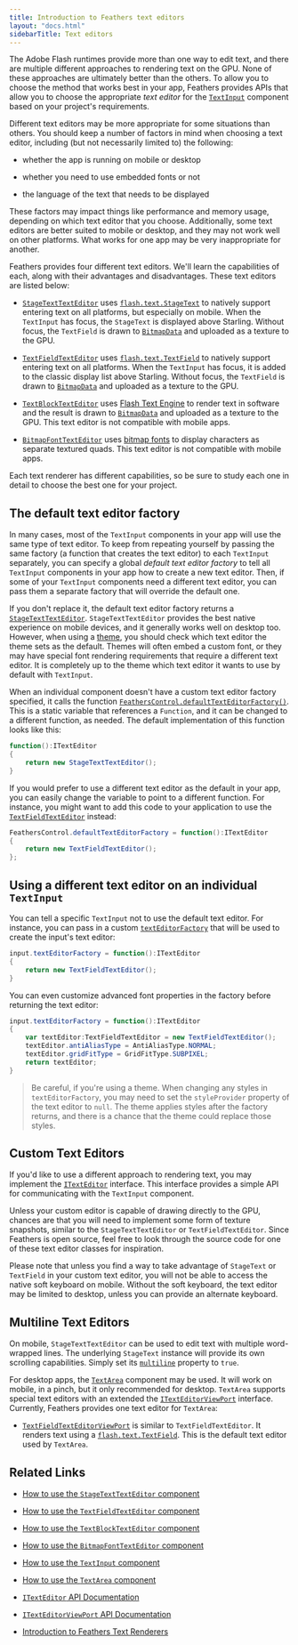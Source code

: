 ```yaml
---
title: Introduction to Feathers text editors
layout: "docs.html"
sidebarTitle: Text editors
---
```


The Adobe Flash runtimes provide more than one way to edit text, and there are multiple different approaches to rendering text on the GPU. None of these approaches are ultimately better than the others. To allow you to choose the method that works best in your app, Feathers provides APIs that allow you to choose the appropriate _text editor_ for the [`TextInput`](./text-input.md) component based on your project's requirements.

Different text editors may be more appropriate for some situations than others. You should keep a number of factors in mind when choosing a text editor, including (but not necessarily limited to) the following:

- whether the app is running on mobile or desktop

- whether you need to use embedded fonts or not

- the language of the text that needs to be displayed

These factors may impact things like performance and memory usage, depending on which text editor that you choose. Additionally, some text editors are better suited to mobile or desktop, and they may not work well on other platforms. What works for one app may be very inappropriate for another.

Feathers provides four different text editors. We'll learn the capabilities of each, along with their advantages and disadvantages. These text editors are listed below:

- [`StageTextTextEditor`](./stage-text-text-editor.md) uses [`flash.text.StageText`](http://help.adobe.com/en_US/FlashPlatform/reference/actionscript/3/flash/text/StageText.html) to natively support entering text on all platforms, but especially on mobile. When the `TextInput` has focus, the `StageText` is displayed above Starling. Without focus, the `TextField` is drawn to [`BitmapData`](http://help.adobe.com/en_US/FlashPlatform/reference/actionscript/3/flash/display/BitmapData.html) and uploaded as a texture to the GPU.

- [`TextFieldTextEditor`](./text-field-text-editor.md) uses [`flash.text.TextField`](http://help.adobe.com/en_US/FlashPlatform/reference/actionscript/3/flash/text/TextField.html) to natively support entering text on all platforms. When the `TextInput` has focus, it is added to the classic display list above Starling. Without focus, the `TextField` is drawn to [`BitmapData`](http://help.adobe.com/en_US/FlashPlatform/reference/actionscript/3/flash/display/BitmapData.html) and uploaded as a texture to the GPU.

- [`TextBlockTextEditor`](./text-block-text-editor.md) uses [Flash Text Engine](http://help.adobe.com/en_US/as3/dev/WS9dd7ed846a005b294b857bfa122bd808ea6-8000.html) to render text in software and the result is drawn to [`BitmapData`](http://help.adobe.com/en_US/FlashPlatform/reference/actionscript/3/flash/display/BitmapData.html) and uploaded as a texture to the GPU. This text editor is not compatible with mobile apps.

- [`BitmapFontTextEditor`](./bitmap-font-text-editor.md) uses [bitmap fonts](http://wiki.starling-framework.org/manual/displaying_text#bitmap_fonts) to display characters as separate textured quads. This text editor is not compatible with mobile apps.

Each text renderer has different capabilities, so be sure to study each one in detail to choose the best one for your project.

## The default text editor factory

In many cases, most of the `TextInput` components in your app will use the same type of text editor. To keep from repeating yourself by passing the same factory (a function that creates the text editor) to each `TextInput` separately, you can specify a global _default text editor factory_ to tell all `TextInput` components in your app how to create a new text editor. Then, if some of your `TextInput` components need a different text editor, you can pass them a separate factory that will override the default one.

If you don't replace it, the default text editor factory returns a [`StageTextTextEditor`](/api-reference/feathers/controls/text/StageTextTextEditor.html). `StageTextTextEditor` provides the best native experience on mobile devices, and it generally works well on desktop too. However, when using a [theme](./themes.md), you should check which text editor the theme sets as the default. Themes will often embed a custom font, or they may have special font rendering requirements that require a different text editor. It is completely up to the theme which text editor it wants to use by default with `TextInput`.

When an individual component doesn't have a custom text editor factory specified, it calls the function [`FeathersControl.defaultTextEditorFactory()`](</api-reference/feathers/core/FeathersControl.html#defaultTextEditorFactory()>). This is a static variable that references a `Function`, and it can be changed to a different function, as needed. The default implementation of this function looks like this:

```actionscript
function():ITextEditor
{
    return new StageTextTextEditor();
}
```

If you would prefer to use a different text editor as the default in your app, you can easily change the variable to point to a different function. For instance, you might want to add this code to your application to use the [`TextFieldTextEditor`](/api-reference/feathers/controls/text/TextFieldTextEditor.html) instead:

```actionscript
FeathersControl.defaultTextEditorFactory = function():ITextEditor
{
    return new TextFieldTextEditor();
};
```

## Using a different text editor on an individual `TextInput`

You can tell a specific `TextInput` not to use the default text editor. For instance, you can pass in a custom [`textEditorFactory`](/api-reference/feathers/controls/TextInput.html#textEditorFactory) that will be used to create the input's text editor:

```actionscript
input.textEditorFactory = function():ITextEditor
{
    return new TextFieldTextEditor();
}
```

You can even customize advanced font properties in the factory before returning the text editor:

```actionscript
input.textEditorFactory = function():ITextEditor
{
    var textEditor:TextFieldTextEditor = new TextFieldTextEditor();
    textEditor.antiAliasType = AntiAliasType.NORMAL;
    textEditor.gridFitType = GridFitType.SUBPIXEL;
    return textEditor;
}
```

> Be careful, if you're using a theme. When changing any styles in `textEditorFactory`, you may need to set the `styleProvider` property of the text editor to `null`. The theme applies styles after the factory returns, and there is a chance that the theme could replace those styles.

## Custom Text Editors

If you'd like to use a different approach to rendering text, you may implement the [`ITextEditor`](/api-reference/feathers/core/ITextEditor.html) interface. This interface provides a simple API for communicating with the `TextInput` component.

Unless your custom editor is capable of drawing directly to the GPU, chances are that you will need to implement some form of texture snapshots, similar to the `StageTextTextEditor` or `TextFieldTextEditor`. Since Feathers is open source, feel free to look through the source code for one of these text editor classes for inspiration.

Please note that unless you find a way to take advantage of `StageText` or `TextField` in your custom text editor, you will not be able to access the native soft keyboard on mobile. Without the soft keyboard, the text editor may be limited to desktop, unless you can provide an alternate keyboard.

## Multiline Text Editors

On mobile, `StageTextTextEditor` can be used to edit text with multiple word-wrapped lines. The underlying `StageText` instance will provide its own scrolling capabilities. Simply set its [`multiline`](/api-reference/feathers/controls/text/StageTextTextEditor.html#multiline) property to `true`.

For desktop apps, the [`TextArea`](./text-area.md) component may be used. It will work on mobile, in a pinch, but it only recommended for desktop. `TextArea` supports special text editors with an extended the [`ITextEditorViewPort`](/api-reference/feathers/controls/text/ITextEditorViewPort.html) interface. Currently, Feathers provides one text editor for `TextArea`:

- [`TextFieldTextEditorViewPort`](/api-reference/feathers/controls/text/TextFieldTextEditorViewPort.html) is similar to `TextFieldTextEditor`. It renders text using a [`flash.text.TextField`](http://help.adobe.com/en_US/FlashPlatform/reference/actionscript/3/flash/text/TextField.html). This is the default text editor used by `TextArea`.

## Related Links

- [How to use the `StageTextTextEditor` component](./stage-text-text-editor.md)

- [How to use the `TextFieldTextEditor` component](./text-field-text-editor.md)

- [How to use the `TextBlockTextEditor` component](./text-block-text-editor.md)

- [How to use the `BitmapFontTextEditor` component](./bitmap-font-text-editor.md)

- [How to use the `TextInput` component](./text-input.md)

- [How to use the `TextArea` component](./text-area.md)

- [`ITextEditor` API Documentation](/api-reference/feathers/core/ITextEditor.html)

- [`ITextEditorViewPort` API Documentation](/api-reference/feathers/controls/text/ITextEditorViewPort.html)

- [Introduction to Feathers Text Renderers](./text-renderers.md)
